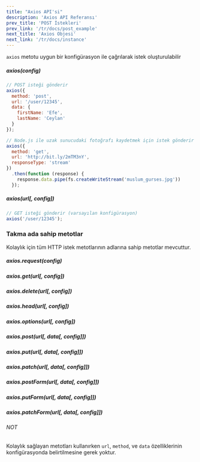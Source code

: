 ```yaml
---
title: "Axios API'si"
description: 'Axios API Referansı'
prev_title: 'POST İstekleri'
prev_link: '/tr/docs/post_example'
next_title: 'Axios Objesi'
next_link: '/tr/docs/instance'
---
```



`axios` metotu uygun bir konfigürasyon ile çağrılarak istek oluşturulabilir

##### axios(config)

```js
// POST isteği gönderir
axios({
  method: 'post',
  url: '/user/12345',
  data: {
    firstName: 'Efe',
    lastName: 'Ceylan'
  }
});
```

```js
// Node.js ile uzak sunucudaki fotoğrafı kaydetmek için istek gönderir
axios({
  method: 'get',
  url: 'http://bit.ly/2mTM3nY',
  responseType: 'stream'
})
  .then(function (response) {
    response.data.pipe(fs.createWriteStream('muslum_gurses.jpg'))
  });
```

##### axios(url[, config])

```js
// GET isteği gönderir (varsayılan konfigürasyon)
axios('/user/12345');
```

### Takma ada sahip metotlar

Kolaylık için tüm HTTP istek metotlarının adlarına sahip metotlar mevcuttur.

##### axios.request(config)
##### axios.get(url[, config])
##### axios.delete(url[, config])
##### axios.head(url[, config])
##### axios.options(url[, config])
##### axios.post(url[, data[, config]])
##### axios.put(url[, data[, config]])
##### axios.patch(url[, data[, config]])
##### axios.postForm(url[, data[, config]])
##### axios.putForm(url[, data[, config]])
##### axios.patchForm(url[, data[, config]])

###### NOT
Kolaylık sağlayan metotları kullanırken `url`, `method`, ve `data` özelliklerinin konfigürasyonda belirtilmesine gerek yoktur.
